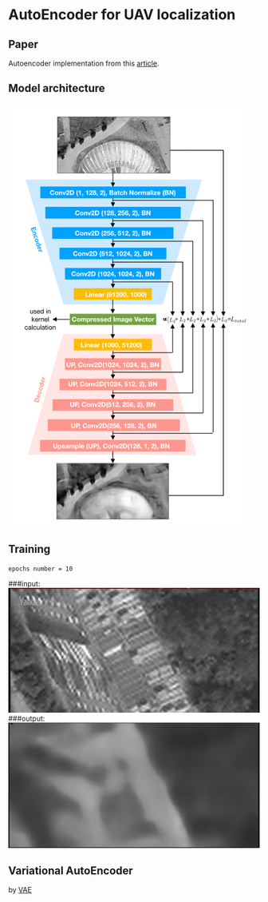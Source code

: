 # AutoEncoder for UAV localization
## Paper

Autoencoder implementation from this [article](https://arxiv.org/pdf/2102.05692.pdf).

## Model architecture
![autoencoder](autoencoder_architecture.png)

## Training
```
epochs number = 10
```
###input:
![crop1](input.png)
###output:
![crop2](output.png)

## Variational AutoEncoder
by [VAE](https://github.com/L1aoXingyu/pytorch-beginner/blob/9c86be785c7c318a09cf29112dd1f1a58613239b/08-AutoEncoder/Variational_autoencoder.py)
